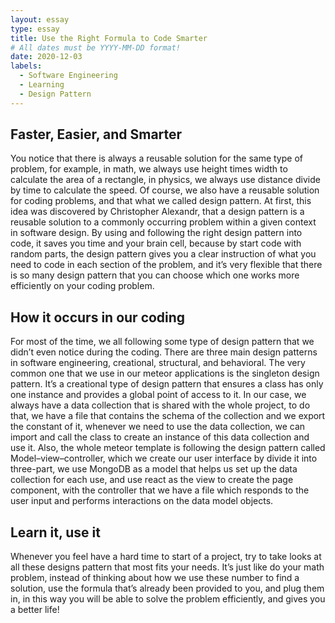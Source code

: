 ```yaml
---
layout: essay
type: essay
title: Use the Right Formula to Code Smarter
# All dates must be YYYY-MM-DD format!
date: 2020-12-03
labels:
  - Software Engineering
  - Learning
  - Design Pattern
---
```


## Faster, Easier, and Smarter

You notice that there is always a reusable solution for the same type of problem, for example, in math, we always use height times width to calculate the area of a rectangle, in physics, we always use distance divide by time to calculate the speed. Of course, we also have a reusable solution for coding problems, and that what we called design pattern. At first, this idea was discovered by Christopher Alexandr, that a design pattern is a reusable solution to a commonly occurring problem within a given context in software design. By using and following the right design pattern into code, it saves you time and your brain cell, because by start code with random parts, the design pattern gives you a clear instruction of what you need to code in each section of the problem, and it’s very flexible that there is so many design pattern that you can choose which one works more efficiently on your coding problem.

## How it occurs in our coding

For most of the time, we all following some type of design pattern that we didn’t even notice during the coding. There are three main design patterns in software engineering, creational, structural, and behavioral. The very common one that we use in our meteor applications is the singleton design pattern. It’s a creational type of design pattern that ensures a class has only one instance and provides a global point of access to it. In our case, we always have a data collection that is shared with the whole project, to do that, we have a file that contains the schema of the collection and we export the constant of it, whenever we need to use the data collection, we can import and call the class to create an instance of this data collection and use it. Also, the whole meteor template is following the design pattern called Model–view–controller, which we create our user interface by divide it into three-part, we use MongoDB as a model that helps us set up the data collection for each use, and use react as the view to create the page component, with the controller that we have a file which responds to the user input and performs interactions on the data model objects.

## Learn it, use it

Whenever you feel have a hard time to start of a project, try to take looks at all these designs pattern that most fits your needs. It’s just like do your math problem, instead of thinking about how we use these number to find a solution, use the formula that’s already been provided to you, and plug them in, in this way you will be able to solve the problem efficiently, and gives you a better life!
